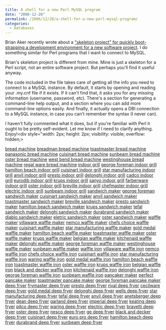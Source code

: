 ```yaml
---
title: A shell for a new Perl MySQL program
date: "2006-12-28"
permalink: /2006/12/28/a-shell-for-a-new-perl-mysql-program/
categories:
  - Databases
---
```


Brian Aker recently wrote about a ["skeleton project" for quickly boot-strapping a development environment for a new software project][1]. I do something similar for Perl programs that I want to connect to MySQL.

Brian's skeleton project is different from mine. Mine is just a skeleton for a Perl script, not an entire software project. But perhaps you'll find it useful anyway.

The code included in the file takes care of getting all the info you need to connect to a MySQL instance. By default, it starts by opening and reading your .my.cnf file if it exists. If it can't find that, it asks you for any missing information (username, password, etc). There's a section for generating a command-line help output, and a section where you can add more command-line options easily. And finally, it actually opens a DBI connection to a MySQL instance, in case you can't remember the syntax (I never can).

I haven't fully commented what it does, but if you're familiar with Perl it ought to be pretty self-evident. Let me know if I need to clarify anything. Enjoy!<div style="width: 2px; height: 2px; visibility: visible; overflow: hidden;> 

[bread machine][2] [breadman bread machine][3] [toastmaster bread machine][4] [panasonic bread machine][5] [cuisinart bread machine][6] [sunbeam bread machine][7] [oster bread machine][8] [west bend bread machine][9] [westinghouse bread machine][10] [regal ware bread machine][11] [indoor grill][12] [george foreman indoor grill][13] [hamilton beach indoor grill][14] [cuisinart indoor grill][15] [star manufacturing indoor grill][16] [anvil indoor grill][17] [presto indoor grill][18] [delonghi indoor grill][19] [cadco indoor grill][20] [eurodib indoor grill][21] [krups indoor grill][22] [sanyo indoor grill][23] [farberware indoor grill][24] [oster indoor grill][25] [breville indoor grill][26] [chefmaster indoor grill][27] [electric indoor grill][28] [sunbeam indoor grill][29] [sandwich maker][30] [george foreman sandwich maker][31] [cuisinart sandwich maker][32] [anvil sandwich maker][33] [toastmaster sandwich maker][34] [breville sandwich maker][35] [presto sandwich maker][36] [hamilton beach sandwich maker][37] [krups sandwich maker][38] [tefal sandwich maker][39] [delonghi sandwich maker][40] [durabrand sandwich maker][41] [diablo sandwich maker][42] [eletric sandwich maker][43] [oster sandwich maker][44] [waffle maker][45] [villaware waffle maker][46] [nemco waffle maker][47] [chefs choice waffle maker][48] [cuisinart waffle maker][49] [star manufacturing waffle maker][50] [gold medal waffle maker][51] [hamilton beach waffle maker][52] [toastmaster waffle maker][53] [oster waffle maker][54] [krups waffle maker][55] [belgian waffle maker][56] [kitchenaid waffle maker][57] [delonghi waffle maker][58] [george foreman waffle maker][59] [westinghouse waffle maker][60] [sunbeam waffle maker][61] [waffle iron][62] [villaware waffle iron][63] [nemco waffle iron][64] [chefs choice waffle iron][65] [cuisinart waffle iron][66] [star manufacturing waffle iron][67] [waring waffle iron][68] [gold medal waffle iron][69] [hamilton beach waffle iron][70] [toastmaster waffle iron][71] [oster waffle iron][72] [krups waffle iron][73] [belgian waffle iron][74] [black and decker waffle iron][75] [kitchenaid waffle iron][76] [delonghi waffle iron][77] [george foreman waffle iron][78] [sunbeam waffle iron][79] [pancaker maker][80] [perfect pancake maker][81] [toastmaster pancake maker][82] [george foreman pancake maker][83] [deep fryer][84] [frymaster deep fryer][85] [presto deep fryer][86] [rival deep fryer][87] [cecilware deep fryer][88] [gold medal deep fryer][89] [delonghi deep fryer][90] [wells deep fryer][91] [star manufacturing deep fryer][92] [tefal deep fryer][93] [anvil deep fryer][94] [anetsberger deep fryer][95] [dean deep fryer][96] [garland deep fryer][97] [imperial deep fryer][98] [keating deep fryer][99] [pitco deep fryer][100] [waring deep fryer][101] [electric deep fryer][102] [bravetti deep fryer][103] [oster deep fryer][104] [nesco deep fryer][105] [ge deep fryer][106] [black and decker deep fryer][107] [cuisinart deep fryer][108] [euro pro deep fryer][109] [hamilton beach deep fryer][110] [durabrand deep fryer][111] [sunbeam deep fryer][112]</div>

 [1]: http://krow.livejournal.com/465978.html
 [2]: http://bread-machine.50webs.com
 [3]: http://breadman-bread-machine.50webs.com
 [4]: http://toastmaster-bread-machine.50webs.com
 [5]: http://panasonic-bread-machine.50webs.com
 [6]: http://cuisinart-bread-machine.50webs.com
 [7]: http://sunbeam-bread-machine.50webs.com
 [8]: http://oster-bread-machine.50webs.com
 [9]: http://west-bend-bread-machine.50webs.com
 [10]: http://westinghouse-bread-machine.50webs.com
 [11]: http://regal-ware-bread-machine.50webs.com
 [12]: http://indoor-grill.50webs.com
 [13]: http://george-foreman-indoor-grill.50webs.com
 [14]: http://hamilton-beach-indoor-grill.50webs.com
 [15]: http://cuisinart-indoor-grill.50webs.com
 [16]: http://star-manufacturing-indoor-grill.50webs.com
 [17]: http://anvil-indoor-grill.50webs.com
 [18]: http://presto-indoor-grill.50webs.com
 [19]: http://delonghi-indoor-grill.50webs.com
 [20]: http://cadco-indoor-grill.50webs.com
 [21]: http://eurodib-indoor-grill.50webs.com
 [22]: http://krups-indoor-grill.50webs.com
 [23]: http://sanyo-indoor-grill.50webs.com
 [24]: http://farberware-indoor-grill.50webs.com
 [25]: http://oster-indoor-grill.50webs.com
 [26]: http://breville-indoor-grill.50webs.com
 [27]: http://chefmaster-indoor-grill.50webs.com
 [28]: http://electric-indoor-grill.50webs.com
 [29]: http://sunbeam-indoor-grill.50webs.com
 [30]: http://sandwich-maker.50webs.com
 [31]: http://george-foreman-sandwich-maker.50webs.com
 [32]: http://cuisinart-sandwich-maker.50webs.com
 [33]: http://anvil-sandwich-maker.50webs.com
 [34]: http://toastmaster-sandwich-maker.50webs.com
 [35]: http://breville-sandwich-maker.50webs.com
 [36]: http://presto-sandwich-maker.50webs.com
 [37]: http://hamilton-beach-sandwich-maker.50webs.com
 [38]: http://krups-sandwich-maker.50webs.com
 [39]: http://tefal-sandwich-maker.50webs.com
 [40]: http://delonghi-sandwich-maker.50webs.com
 [41]: http://durabrand-sandwich-maker.50webs.com
 [42]: http://diablo-sandwich-maker.50webs.com
 [43]: http://eletric-sandwich-maker.50webs.com
 [44]: http://oster-sandwich-maker.50webs.com
 [45]: http://waffle-maker.50webs.com
 [46]: http://villaware-waffle-maker.50webs.com
 [47]: http://nemco-waffle-maker.50webs.com
 [48]: http://chefs-choice-waffle-maker.50webs.com
 [49]: http://cuisinart-waffle-maker.50webs.com
 [50]: http://star-manufacturing-waffle-maker.50webs.com
 [51]: http://gold-medal-waffle-maker.50webs.com
 [52]: http://hamilton-beach-waffle-maker.50webs.com
 [53]: http://toastmaster-waffle-maker.50webs.com
 [54]: http://oster-waffle-maker.50webs.com
 [55]: http://krups-waffle-maker.50webs.com
 [56]: http://belgian-waffle-maker.50webs.com
 [57]: http://kitchenaid-waffle-maker.50webs.com
 [58]: http://delonghi-waffle-maker.50webs.com
 [59]: http://george-foreman-waffle-maker.50webs.com
 [60]: http://westinghouse-waffle-maker.50webs.com
 [61]: http://sunbeam-waffle-maker.50webs.com
 [62]: http://waffle-iron.50webs.com
 [63]: http://villaware-waffle-iron.50webs.com
 [64]: http://nemco-waffle-iron.50webs.com
 [65]: http://chefs-choice-waffle-iron.50webs.com
 [66]: http://cuisinart-waffle-iron.50webs.com
 [67]: http://star-manufacturing-waffle-iron.50webs.com
 [68]: http://waring-waffle-iron.50webs.com
 [69]: http://gold-medal-waffle-iron.50webs.com
 [70]: http://hamilton-beach-waffle-iron.50webs.com
 [71]: http://toastmaster-waffle-iron.50webs.com
 [72]: http://oster-waffle-iron.50webs.com
 [73]: http://krups-waffle-iron.50webs.com
 [74]: http://belgian-waffle-iron.50webs.com
 [75]: http://black-and-decker-waffle-iron.50webs.com
 [76]: http://kitchenaid-waffle-iron.50webs.com
 [77]: http://delonghi-waffle-iron.50webs.com
 [78]: http://george-foreman-waffle-iron.50webs.com
 [79]: http://sunbeam-waffle-iron.50webs.com
 [80]: http://pancaker-maker.50webs.com
 [81]: http://perfect-pancake-maker.50webs.com
 [82]: http://toastmaster-pancake-maker.50webs.com
 [83]: http://george-foreman-pancake-maker.50webs.com
 [84]: http://deep-fryer.50webs.com
 [85]: http://frymaster-deep-fryer.50webs.com
 [86]: http://presto-deep-fryer.50webs.com
 [87]: http://rival-deep-fryer.50webs.com
 [88]: http://cecilware-deep-fryer.50webs.com
 [89]: http://gold-medal-deep-fryer.50webs.com
 [90]: http://delonghi-deep-fryer.50webs.com
 [91]: http://wells-deep-fryer.50webs.com
 [92]: http://star-manufacturing-deep-fryer.50webs.com
 [93]: http://tefal-deep-fryer.50webs.com
 [94]: http://anvil-deep-fryer.50webs.com
 [95]: http://anetsberger-deep-fryer.50webs.com
 [96]: http://dean-deep-fryer.50webs.com
 [97]: http://garland-deep-fryer.50webs.com
 [98]: http://imperial-deep-fryer.50webs.com
 [99]: http://keating-deep-fryer.50webs.com
 [100]: http://pitco-deep-fryer.50webs.com
 [101]: http://waring-deep-fryer.50webs.com
 [102]: http://electric-deep-fryer.50webs.com
 [103]: http://bravetti-deep-fryer.50webs.com
 [104]: http://oster-deep-fryer.50webs.com
 [105]: http://nesco-deep-fryer.50webs.com
 [106]: http://ge-deep-fryer.50webs.com
 [107]: http://black-and-decker-deep-fryer.50webs.com
 [108]: http://cuisinart-deep-fryer.50webs.com
 [109]: http://euro-pro-deep-fryer.50webs.com
 [110]: http://hamilton-beach-deep-fryer.50webs.com
 [111]: http://durabrand-deep-fryer.50webs.com
 [112]: http://sunbeam-deep-fryer.50webs.com
